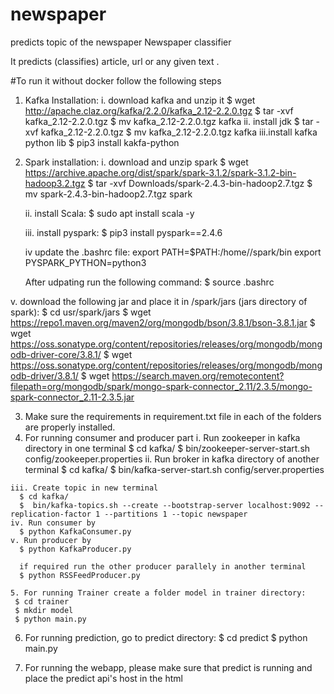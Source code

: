 # newspaper
predicts topic of the newspaper
Newspaper classifier

It predicts (classifies) article, url or any given text .


#To run it without docker follow the following steps
1. Kafka Installation:
    i. download kafka and unzip it
     $ wget http://apache.claz.org/kafka/2.2.0/kafka_2.12-2.2.0.tgz
     $ tar -xvf kafka_2.12-2.2.0.tgz
     $ mv kafka_2.12-2.2.0.tgz kafka
    ii. install jdk 
     $ tar -xvf kafka_2.12-2.2.0.tgz
     $ mv kafka_2.12-2.2.0.tgz kafka
    iii.install kafka python lib
     $ pip3 install kakfa-python
    
2. Spark installation:
   i. download and unzip spark 
     $ wget https://archive.apache.org/dist/spark/spark-3.1.2/spark-3.1.2-bin-hadoop3.2.tgz
     $ tar -xvf Downloads/spark-2.4.3-bin-hadoop2.7.tgz
     $ mv spark-2.4.3-bin-hadoop2.7.tgz spark
   
   ii. install Scala:
   $ sudo apt install scala -y
   
   iii. install pyspark:
   $ pip3 install pyspark==2.4.6

   iv update the .bashrc file:
   export PATH=$PATH:/home/<USER>/spark/bin
   export PYSPARK_PYTHON=python3
   
   After udpating run the following command:
   $ source .bashrc
  
  v. download the following jar and place it in /spark/jars (jars directory of spark):
        $ cd usr/spark/jars
        $ wget https://repo1.maven.org/maven2/org/mongodb/bson/3.8.1/bson-3.8.1.jar
        $ wget https://oss.sonatype.org/content/repositories/releases/org/mongodb/mongodb-driver-core/3.8.1/
        $ wget https://oss.sonatype.org/content/repositories/releases/org/mongodb/mongodb-driver/3.8.1/
        $ wget https://search.maven.org/remotecontent?filepath=org/mongodb/spark/mongo-spark-connector_2.11/2.3.5/mongo-spark-connector_2.11-2.3.5.jar
  
  
  3. Make sure the requirements in requirement.txt file in each of the folders are properly installed.
  4. For running consumer and producer part
    i. Run zookeeper in kafka directory in one terminal
        $ cd kafka/
        $ bin/zookeeper-server-start.sh config/zookeeper.properties
    ii. Run broker in kafka directory of another terminal
        $ cd kafka/
        $ bin/kafka-server-start.sh config/server.properties
  
    iii. Create topic in new terminal
      $ cd kafka/    
      $  bin/kafka-topics.sh --create --bootstrap-server localhost:9092 --replication-factor 1 --partitions 1 --topic newspaper
    iv. Run consumer by
      $ python KafkaConsumer.py
    v. Run producer by
      $ python KafkaProducer.py
    
      if required run the other producer parallely in another terminal
      $ python RSSFeedProducer.py
   
    5. For running Trainer create a folder model in trainer directory:
     $ cd trainer
     $ mkdir model
     $ python main.py
 
   6. For running prediction, go to predict directory:
      $ cd predict 
      $ python main.py
   
  7. For running the webapp, please make sure that predict is running and place the predict api's host in the html
    
  



  
